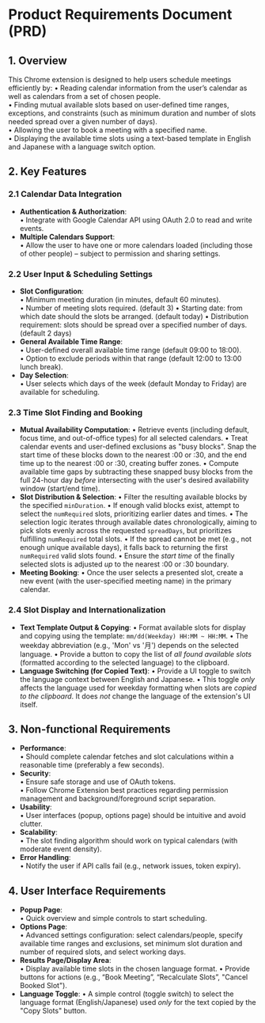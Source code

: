 # Product Requirements Document (PRD)

## 1. Overview
This Chrome extension is designed to help users schedule meetings efficiently by:
• Reading calendar information from the user’s calendar as well as calendars from a set of chosen people.  
• Finding mutual available slots based on user-defined time ranges, exceptions, and constraints (such as minimum duration and number of slots needed spread over a given number of days).  
• Allowing the user to book a meeting with a specified name.  
• Displaying the available time slots using a text-based template in English and Japanese with a language switch option.

## 2. Key Features
### 2.1 Calendar Data Integration
- **Authentication & Authorization**:  
  • Integrate with Google Calendar API using OAuth 2.0 to read and write events.
- **Multiple Calendars Support**:  
  • Allow the user to have one or more calendars loaded (including those of other people) – subject to permission and sharing settings.
  
### 2.2 User Input & Scheduling Settings
- **Slot Configuration**:  
  • Minimum meeting duration (in minutes, default 60 minutes).  
  • Number of meeting slots required.  (default 3)
  • Starting date: from which date should the slots be arranged. (default today)
  • Distribution requirement: slots should be spread over a specified number of days. (default 2 days)
- **General Available Time Range**:  
  • User-defined overall available time range (default 09:00 to 18:00).  
  • Option to exclude periods within that range (default 12:00 to 13:00 lunch break).
- **Day Selection**:  
  • User selects which days of the week (default Monday to Friday) are available for scheduling.

### 2.3 Time Slot Finding and Booking
- **Mutual Availability Computation**:
  • Retrieve events (including default, focus time, and out-of-office types) for all selected calendars.
  • Treat calendar events and user-defined exclusions as "busy blocks". Snap the start time of these blocks down to the nearest :00 or :30, and the end time up to the nearest :00 or :30, creating buffer zones.
  • Compute available time gaps by subtracting these snapped busy blocks from the full 24-hour day *before* intersecting with the user's desired availability window (start/end time).
- **Slot Distribution & Selection**:
  • Filter the resulting available blocks by the specified `minDuration`.
  • If enough valid blocks exist, attempt to select the `numRequired` slots, prioritizing earlier dates and times.
  • The selection logic iterates through available dates chronologically, aiming to pick slots evenly across the requested `spreadDays`, but prioritizes fulfilling `numRequired` total slots.
  • If the spread cannot be met (e.g., not enough unique available days), it falls back to returning the first `numRequired` valid slots found.
  • Ensure the *start time* of the finally selected slots is adjusted *up* to the nearest :00 or :30 boundary.
- **Meeting Booking**:
  • Once the user selects a presented slot, create a new event (with the user-specified meeting name) in the primary calendar.

### 2.4 Slot Display and Internationalization
- **Text Template Output & Copying**:
  • Format available slots for display and copying using the template: `mm/dd(Weekday) HH:MM ~ HH:MM`.
  • The weekday abbreviation (e.g., 'Mon' vs '月') depends on the selected language.
  • Provide a button to copy the list of *all found available slots* (formatted according to the selected language) to the clipboard.
- **Language Switching (for Copied Text)**:
  • Provide a UI toggle to switch the language context between English and Japanese.
  • This toggle *only* affects the language used for weekday formatting when slots are *copied to the clipboard*. It does *not* change the language of the extension's UI itself.
  
## 3. Non-functional Requirements
- **Performance**:  
  • Should complete calendar fetches and slot calculations within a reasonable time (preferably a few seconds).
- **Security**:  
  • Ensure safe storage and use of OAuth tokens.  
  • Follow Chrome Extension best practices regarding permission management and background/foreground script separation.
- **Usability**:  
  • User interfaces (popup, options page) should be intuitive and avoid clutter.
- **Scalability**:  
  • The slot finding algorithm should work on typical calendars (with moderate event density).
- **Error Handling**:  
  • Notify the user if API calls fail (e.g., network issues, token expiry).

## 4. User Interface Requirements
- **Popup Page**:  
  • Quick overview and simple controls to start scheduling.
- **Options Page**:  
  • Advanced settings configuration: select calendars/people, specify available time ranges and exclusions, set minimum slot duration and number of required slots, and select working days.
- **Results Page/Display Area**:  
  • Display available time slots in the chosen language format.
  • Provide buttons for actions (e.g., “Book Meeting”, “Recalculate Slots”, "Cancel Booked Slot").
- **Language Toggle**:
  • A simple control (toggle switch) to select the language format (English/Japanese) used *only* for the text copied by the "Copy Slots" button.
